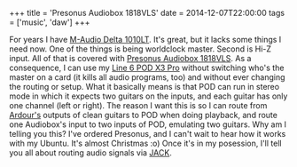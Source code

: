 +++
title = 'Presonus Audiobox 1818VLS'
date = 2014-12-07T22:00:00
tags = ['music', 'daw']
+++


For years I have [M-Audio Delta
1010LT](http://www.m-audio.com/products/view/delta-1010lt#.VIS-oN_0_RY). It's
great, but it lacks some things I need now. One of the things is being
worldclock master. Second is Hi-Z input. All of that is covered with [Presonus
Audiobox 1818VLS](http://www.presonus.com/products/AudioBox-1818VSL). As a
consequence, I can use my [Line 6 POD X3 Pro](http://line6.com/legacy/podx3pro)
without switching who's the master on a card (it kills all audio programs, too)
and without ever changing the routing or setup. What it basically means is that
POD can run in stereo mode in which it expects two guitars on the inputs, and
each guitar has only one channel (left or right). The reason I want this is so
I can route from [Ardour's](https://ardour.org/) outputs of clean guitars to
POD when doing playback, and route one Audiobox's input to two inputs of POD,
emulating two guitars. Why am I telling you this? I've ordered Presonus, and I
can't wait to hear how it works with my Ubuntu. It's almost Christmas :o) Once
it's in my posession, I'll tell you all about routing audio signals via
[JACK](http://jackaudio.org/).
